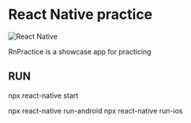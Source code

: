 # React Native practice
![React Native](https://img.shields.io/badge/React_Native-%2361DAFB.svg?style=for-the-badge&logo=react&logoColor=white)

RnPractice is a showcase app for practicing

## RUN

npx react-native start

npx react-native run-android
npx react-native run-ios